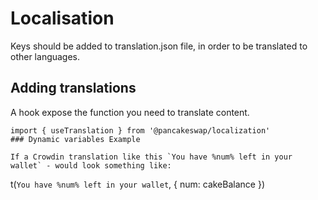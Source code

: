 # Localisation

Keys should be added to translation.json file, in order to be translated to other languages.

## Adding translations

A hook expose the function you need to translate content.

```
import { useTranslation } from '@pancakeswap/localization'
### Dynamic variables Example

If a Crowdin translation like this `You have %num% left in your wallet` - would look something like:

```
t(`You have %num% left in your wallet`, { num: cakeBalance })
```
